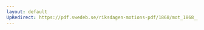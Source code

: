 ```yaml
---
layout: default
UpRedirect: https://pdf.swedeb.se/riksdagen-motions-pdf/1868/mot_1868__ak__00022/mot_1868__ak__00022_001.pdf
---
```

